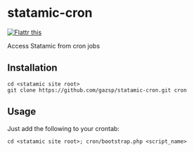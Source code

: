# statamic-cron

<a href="https://flattr.com/submit/auto?user_id=gazsp&url=https%3A%2F%2Fgithub.com%2Fgazsp%2Fstatamic-cron" target="_blank"><img src="https://button.flattr.com/flattr-badge-large.png" alt="Flattr this" title="Flattr this" border="0"></a>

Access Statamic from cron jobs

## Installation

    cd <statamic site root>
    git clone https://github.com/gazsp/statamic-cron.git cron

## Usage

Just add the following to your crontab:

    cd <statamic site root>; cron/bootstrap.php <script_name>
